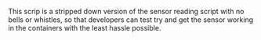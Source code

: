This scrip is a stripped down version of the sensor reading script with no bells
or whistles, so that developers can test try and get the sensor working in the
containers with the least hassle possible.
